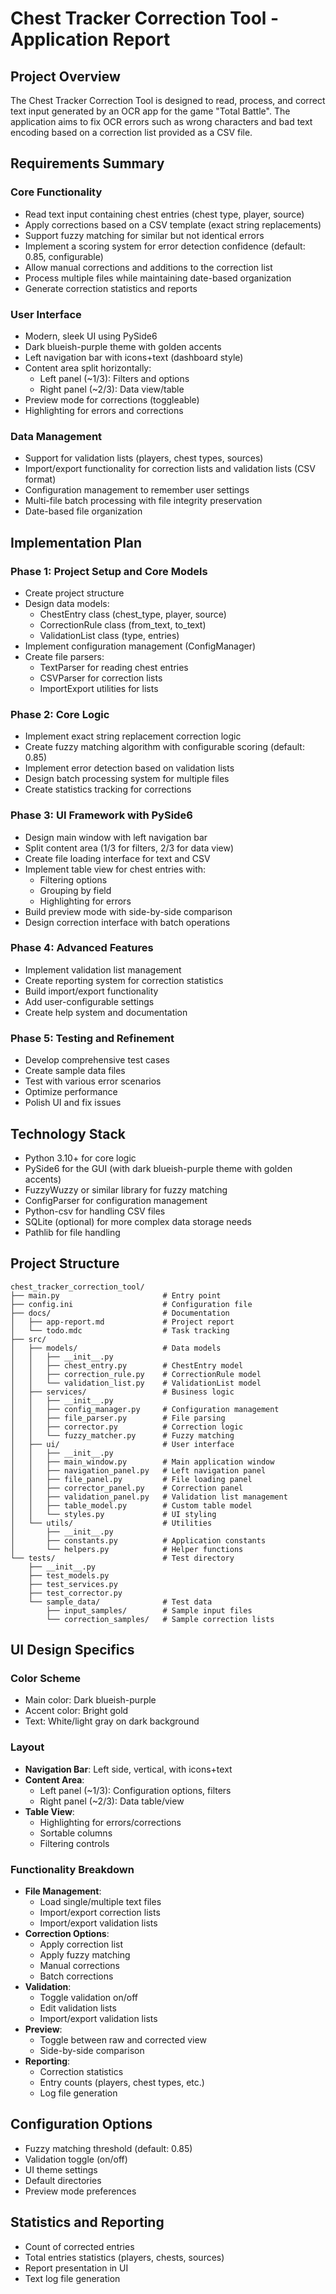 # Chest Tracker Correction Tool - Application Report

## Project Overview
The Chest Tracker Correction Tool is designed to read, process, and correct text input generated by an OCR app for the game "Total Battle". The application aims to fix OCR errors such as wrong characters and bad text encoding based on a correction list provided as a CSV file.

## Requirements Summary

### Core Functionality
- Read text input containing chest entries (chest type, player, source)
- Apply corrections based on a CSV template (exact string replacements)
- Support fuzzy matching for similar but not identical errors
- Implement a scoring system for error detection confidence (default: 0.85, configurable)
- Allow manual corrections and additions to the correction list
- Process multiple files while maintaining date-based organization
- Generate correction statistics and reports

### User Interface
- Modern, sleek UI using PySide6
- Dark blueish-purple theme with golden accents
- Left navigation bar with icons+text (dashboard style)
- Content area split horizontally:
  - Left panel (~1/3): Filters and options
  - Right panel (~2/3): Data view/table
- Preview mode for corrections (toggleable)
- Highlighting for errors and corrections

### Data Management
- Support for validation lists (players, chest types, sources)
- Import/export functionality for correction lists and validation lists (CSV format)
- Configuration management to remember user settings
- Multi-file batch processing with file integrity preservation
- Date-based file organization

## Implementation Plan

### Phase 1: Project Setup and Core Models
- Create project structure
- Design data models:
  - ChestEntry class (chest_type, player, source)
  - CorrectionRule class (from_text, to_text)
  - ValidationList class (type, entries)
- Implement configuration management (ConfigManager)
- Create file parsers:
  - TextParser for reading chest entries
  - CSVParser for correction lists
  - ImportExport utilities for lists

### Phase 2: Core Logic
- Implement exact string replacement correction logic
- Create fuzzy matching algorithm with configurable scoring (default: 0.85)
- Implement error detection based on validation lists
- Design batch processing system for multiple files
- Create statistics tracking for corrections

### Phase 3: UI Framework with PySide6
- Design main window with left navigation bar
- Split content area (1/3 for filters, 2/3 for data view)
- Create file loading interface for text and CSV
- Implement table view for chest entries with:
  - Filtering options
  - Grouping by field
  - Highlighting for errors
- Build preview mode with side-by-side comparison
- Design correction interface with batch operations

### Phase 4: Advanced Features
- Implement validation list management
- Create reporting system for correction statistics
- Build import/export functionality
- Add user-configurable settings
- Create help system and documentation

### Phase 5: Testing and Refinement
- Develop comprehensive test cases
- Create sample data files
- Test with various error scenarios
- Optimize performance
- Polish UI and fix issues

## Technology Stack
- Python 3.10+ for core logic
- PySide6 for the GUI (with dark blueish-purple theme with golden accents)
- FuzzyWuzzy or similar library for fuzzy matching
- ConfigParser for configuration management
- Python-csv for handling CSV files
- SQLite (optional) for more complex data storage needs
- Pathlib for file handling

## Project Structure
```
chest_tracker_correction_tool/
├── main.py                       # Entry point
├── config.ini                    # Configuration file
├── docs/                         # Documentation 
│   ├── app-report.md             # Project report
│   └── todo.mdc                  # Task tracking
├── src/
│   ├── models/                   # Data models
│   │   ├── __init__.py
│   │   ├── chest_entry.py        # ChestEntry model
│   │   ├── correction_rule.py    # CorrectionRule model
│   │   └── validation_list.py    # ValidationList model
│   ├── services/                 # Business logic
│   │   ├── __init__.py
│   │   ├── config_manager.py     # Configuration management
│   │   ├── file_parser.py        # File parsing
│   │   ├── corrector.py          # Correction logic
│   │   └── fuzzy_matcher.py      # Fuzzy matching
│   ├── ui/                       # User interface
│   │   ├── __init__.py
│   │   ├── main_window.py        # Main application window
│   │   ├── navigation_panel.py   # Left navigation panel
│   │   ├── file_panel.py         # File loading panel
│   │   ├── corrector_panel.py    # Correction panel
│   │   ├── validation_panel.py   # Validation list management
│   │   ├── table_model.py        # Custom table model
│   │   └── styles.py             # UI styling
│   └── utils/                    # Utilities
│       ├── __init__.py
│       ├── constants.py          # Application constants
│       └── helpers.py            # Helper functions
└── tests/                        # Test directory
    ├── __init__.py
    ├── test_models.py
    ├── test_services.py
    ├── test_corrector.py
    └── sample_data/              # Test data
        ├── input_samples/        # Sample input files
        └── correction_samples/   # Sample correction lists
```

## UI Design Specifics

### Color Scheme
- Main color: Dark blueish-purple
- Accent color: Bright gold
- Text: White/light gray on dark background

### Layout
- **Navigation Bar**: Left side, vertical, with icons+text
- **Content Area**:
  - Left panel (~1/3): Configuration options, filters
  - Right panel (~2/3): Data table/view
- **Table View**: 
  - Highlighting for errors/corrections
  - Sortable columns
  - Filtering controls

### Functionality Breakdown
- **File Management**:
  - Load single/multiple text files
  - Import/export correction lists
  - Import/export validation lists
- **Correction Options**:
  - Apply correction list
  - Apply fuzzy matching
  - Manual corrections
  - Batch corrections
- **Validation**:
  - Toggle validation on/off
  - Edit validation lists
  - Import/export validation lists
- **Preview**:
  - Toggle between raw and corrected view
  - Side-by-side comparison
- **Reporting**:
  - Correction statistics
  - Entry counts (players, chest types, etc.)
  - Log file generation

## Configuration Options
- Fuzzy matching threshold (default: 0.85)
- Validation toggle (on/off)
- UI theme settings
- Default directories
- Preview mode preferences

## Statistics and Reporting
- Count of corrected entries
- Total entries statistics (players, chests, sources)
- Report presentation in UI
- Text log file generation


